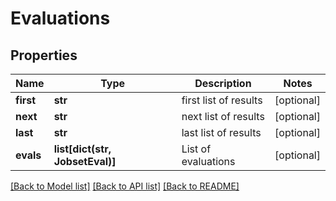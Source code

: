 # Evaluations

## Properties
Name | Type | Description | Notes
------------ | ------------- | ------------- | -------------
**first** | **str** | first list of results | [optional] 
**next** | **str** | next list of results | [optional] 
**last** | **str** | last list of results | [optional] 
**evals** | **list[dict(str, JobsetEval)]** | List of evaluations | [optional] 

[[Back to Model list]](../README.md#documentation-for-models) [[Back to API list]](../README.md#documentation-for-api-endpoints) [[Back to README]](../README.md)


